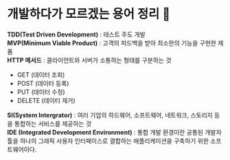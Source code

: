 # 개발하다가 모르겠는 용어 정리 🔡

**TDD(Test Driven Development)** : 테스트 주도 개발   
**MVP(Minimum Viable Product)** : 고객의 피드백을 받아 최소한의 기능을 구현한 제품   
**HTTP 메서드** : 클라이언트와 서버가 소통하는 형태를 구분하는 것 
- GET (데이터 조회)
- POST (데이터 등록)
- PUT (데이터 수정)
- DELETE (데이터 제거)   

**SI(System Intergrator)** : 여러 기업의 하드웨어, 소프트웨어, 네트워크, 스토리지 등을 통합하는 서비스를 제공하는 것   
**IDE (Integrated Development Environment)** : 통합 개발 환경이란 공통된 개발자 툴을 하나의 그래픽 사용자 인터페이스로 결합하는 애플리케이션을 구축하기 위한 소프트웨어이다.   